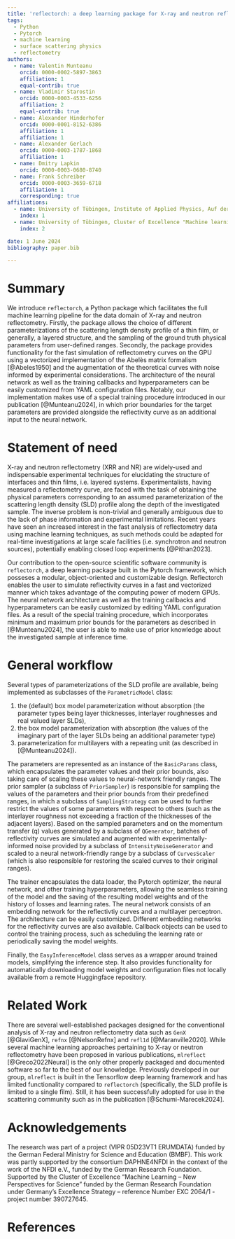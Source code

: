 ```yaml
---
title: 'reflectorch: a deep learning package for X-ray and neutron reflectometry'
tags:
  - Python
  - Pytorch
  - machine learning
  - surface scattering physics
  - reflectometry
authors:
  - name: Valentin Munteanu
    orcid: 0000-0002-5897-3863
    affiliation: 1
    equal-contrib: true
  - name: Vladimir Starostin
    orcid: 0000-0003-4533-6256
    affiliation: 2
    equal-contrib: true
  - name: Alexander Hinderhofer
    orcid: 0000-0001-8152-6386
    affiliation: 1
    affiliation: 1
  - name: Alexander Gerlach
    orcid: 0000-0003-1787-1868
    affiliation: 1
  - name: Dmitry Lapkin
    orcid: 0000-0003-0680-8740
  - name: Frank Schreiber
    orcid: 0000-0003-3659-6718
    affiliation: 1
    corresponding: true
affiliations:
  - name: University of Tübingen, Institute of Applied Physics, Auf der Morgenstelle 10, 72076 Tübingen, Germany
    index: 1
  - name: University of Tübingen, Cluster of Excellence "Machine learning - new perspectives for science", Maria-von-Linden-Straße 6, 72076 Tübingen, Germany
    index: 2

date: 1 June 2024
bibliography: paper.bib

---
```


# Summary

We introduce `reflectorch`, a Python package which facilitates the full machine learning pipeline for the data domain of X-ray and neutron reflectometry. Firstly, the package allows the choice of different parameterizations of the scattering length density profile of a thin film, or generally, a layered structure, and the sampling of the ground truth physical parameters from user-defined ranges. Secondly, the package provides functionality for the fast simulation of reflectometry curves on the GPU using a vectorized implementation of the Abelès matrix formalism [@Abeles1950] and the augmentation of the theoretical curves with noise informed by experimental considerations. The architecture of the neural network as well as the training callbacks and hyperparameters can be easily customized from YAML configuration files. Notably, our implementation makes use of a special training procedure introduced in our publication [@Munteanu2024], in which prior boundaries for the target parameters are provided alongside the reflectivity curve as an additional input to the neural network.


# Statement of need

X-ray and neutron reflectometry (XRR and NR) are widely-used and indispensable experimental techniques for elucidating the structure of interfaces and thin films, i.e. layered systems. Experimentalists, having measured a reflectometry curve, are faced with the task of obtaining the physical parameters corresponding to an assumed parameterization of the scattering length density (SLD) profile along the depth of the investigated sample. The inverse problem is non-trivial and generally ambiguous due to the lack of phase information and experimental limitations. Recent years have seen an increased interest in the fast analysis of reflectometry data using machine learning techniques, as such methods could be adapted for real-time investigations at large scale facilities (i.e. synchrotron and neutron sources), potentially enabling closed loop experiments [@Pithan2023]. 

Our contribution to the open-source scientific software community is `reflectorch`, a deep learning package built in the Pytorch framework, which posseses a modular, object-oriented and customizable design. Reflectorch enables the user to simulate reflectivity curves in a fast and vectorized manner which takes advantage of the computing power of modern GPUs. The neural network architecture as well as the training callbacks and hyperparameters can be easily customized by editing YAML configuration files. As a result of the special training procedure, which incorporates minimum and maximum prior bounds for the parameters as described in [@Munteanu2024], the user is able to make use of prior knowledge about the investigated sample at inference time.  

# General workflow

Several types of parameterizations of the SLD profile are available, being implemented as subclasses of the `ParametricModel` class: 
1. the (default) box model parameterization without absorption (the parameter types being layer thicknesses, interlayer roughnesses and real valued layer SLDs), 
2. the box model parameterization with absorption (the values of the imaginary part of the layer SLDs being an additional parameter type) 
3. parameterization for multilayers with a repeating unit (as described in [@Munteanu2024]).

The parameters are represented as an instance of the `BasicParams` class, which encapsulates the parameter values and their prior bounds, also taking care of scaling these values to neural-network friendly ranges. The prior sampler (a subclass of `PriorSampler`) is responsible for sampling the values of the parameters and their prior bounds from their predefined ranges, in which a subclass of `SamplingStrategy` can be used to further restrict the values of some parameters with respect to others (such as the interlayer roughness not exceeding a fraction of the thicknesses of the adjacent layers). Based on the sampled parameters and on the momentum transfer (q) values generated by a subclass of `QGenerator`, batches of reflectivity curves are simulated and augmented with experimentally-informed noise provided by a subclass of `IntensityNoiseGenerator` and scaled to a neural network-friendly range by a subclass of `CurvesScaler` (which is also responsible for restoring the scaled curves to their original ranges). 

The trainer encapsulates the data loader, the Pytorch optimizer, the neural network, and other training hyperparameters, allowing the seamless training of the model and the saving of the resulting model weights and of the history of losses and learning rates. The neural network consists of an embedding network for the reflectivtiy curves and a multilayer perceptron. The architecture can be easily customized. Different embedding networks for the reflectivity curves are also available. Callback objects can be used to control the training process, such as scheduling the learning rate or periodically saving the model weights. 

Finally, the `EasyInferenceModel` class serves as a wrapper around trained models, simplifying the inference step. It also provides functionality for automatically downloading model weights and configuration files not locally available from a remote Huggingface repository.

# Related Work

There are several well-established packages designed for the conventional analysis of X-ray and neutron reflectometry data such as `GenX` [@GlaviGenX], `refnx` [@NelsonRefnx] and `refl1d` [@Maranville2020]. While several machine learning approaches pertaining to X-ray or neutron reflectometry have been proposed in various publications, `mlreflect` [@Greco2022Neural] is the only other properly packaged and documented software so far to the best of our knowledge. Previously developed in our group, `mlreflect` is built in the Tensorflow deep learning framework and has limited functionality compared to `reflectorch` (specifically, the SLD profile is limited to a single film). Still, it has been successfully adopted for use in the scattering community such as in the publication [@Schumi-Marecek2024]. 


# Acknowledgements

The research was part of a project (VIPR 05D23VT1 ERUMDATA) funded by the German Federal Ministry for Science and Education (BMBF). This work was partly supported by the consortium DAPHNE4NFDI in the context of the work of the NFDI e.V., funded by the German Research Foundation. Supported by the Cluster of Excellence “Machine Learning – New Perspectives for Science” funded by the German Research Foundation under Germany’s Excellence Strategy – reference Number EXC 2064/1 - project number 390727645.

# References


<!-- # Mathematics

Single dollars ($) are required for inline mathematics e.g. $f(x) = e^{\pi/x}$

Double dollars make self-standing equations:

$$\Theta(x) = \left\{\begin{array}{l}
0\textrm{ if } x < 0\cr
1\textrm{ else}
\end{array}\right.$$

You can also use plain \LaTeX for equations
\begin{equation}\label{eq:fourier}
\hat f(\omega) = \int_{-\infty}^{\infty} f(x) e^{i\omega x} dx
\end{equation}
and refer to \autoref{eq:fourier} from text.

# Citations

Citations to entries in paper.bib should be in
[rMarkdown](http://rmarkdown.rstudio.com/authoring_bibliographies_and_citations.html)
format.

If you want to cite a software repository URL (e.g. something on GitHub without a preferred
citation) then you can do it with the example BibTeX entry below for @fidgit.

For a quick reference, the following citation commands can be used:
- `@author:2001`  ->  "Author et al. (2001)"
- `[@author:2001]` -> "(Author et al., 2001)"
- `[@author1:2001; @author2:2001]` -> "(Author1 et al., 2001; Author2 et al., 2002)"

# Figures

Figures can be included like this:
![Caption for example figure.\label{fig:example}](figure.png)
and referenced from text using \autoref{fig:example}.

Figure sizes can be customized by adding an optional second parameter:
![Caption for example figure.](figure.png){ width=20% }' -->